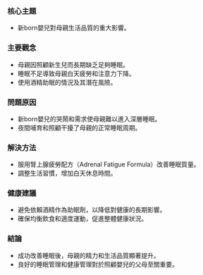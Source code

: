 ### 核心主題  
- 新born嬰兒對母親生活品質的重大影響。  

### 主要觀念  
- 母親因照顧新生兒而長期缺乏足夠睡眠。  
- 睡眠不足導致母親白天疲勞和注意力下降。  
- 使用酒精助眠的情況及其潛在風險。  

### 問題原因  
- 新born嬰兒的哭鬧和需求使母親難以進入深層睡眠。  
- 夜間哺育和照顧干擾了母親的正常睡眠周期。  

### 解決方法  
- 服用腎上腺疲勞配方（Adrenal Fatigue Formula）改善睡眠質量。  
- 調整生活習慣，增加白天休息時間。  

### 健康建議  
- 避免依賴酒精作為助眠劑，以降低對健康的長期影響。  
- 確保均衡飲食和適度運動，促進整體健康狀況。  

### 結論  
- 成功改善睡眠後，母親的精力和生活品質顯著提升。  
- 良好的睡眠管理和健康管理對於照顧嬰兒的父母至關重要。